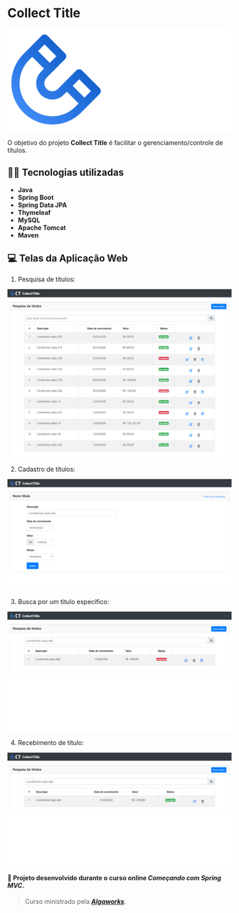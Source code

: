 # Collect Title

<p align="center">
  <img src="/src/main/resources/static/assets/logo-collect-title.svg">
</p>

O objetivo do projeto **Collect Title** é facilitar o gerenciamento/controle de títulos.

## :wrench::hammer: Tecnologias utilizadas 

- **Java**
- **Spring Boot**
- **Spring Data JPA**
- **Thymeleaf**
- **MySQL**
- **Apache Tomcat**
- **Maven**


## :computer: Telas da Aplicação Web 

 1. Pesquisa de títulos:

![Tela de pesquisa de títulos](/assets/screens/titles-search.png)

 2. Cadastro de títulos:

![Tela de cadastro de títulos](/assets/screens/new-title.png)

 3. Busca por um título específico:

![Tela de busca por um título específico](/assets/screens/find-especific-title.png) 

 4. Recebimento de título:

![Tela de recebimento de título](/assets/screens/receive-title.png) 

#### :bookmark: Projeto desenvolvido durante o curso online ***Começando com Spring MVC***. 
> Curso ministrado pela [***Algaworks***](https://www.algaworks.com/).